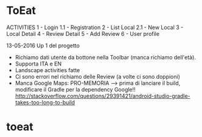 # ToEat

ACTIVITIES
1 - Login 
1.1 - Registration
2 - List Local
2.1 - New Local
3 - Local Detail
4 - Review Detail
5 - Add Review
6 - User profile


13-05-2016
Up 1 del progetto
- Richiamo dati utente da bottone nella Toolbar (manca richiamo dell'età).
- Supporta ITA e EN
- Landscape activities fatte
- Ci sono errori nel richiamo delle Review (a volte ci sono doppioni)
- Manca Google Maps: PRO-MEMORIA --> prima di lanciare il build, modificare il Gradle per la dependency Google!!
http://stackoverflow.com/questions/29391421/android-studio-gradle-takes-too-long-to-build
# toeat
